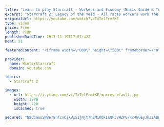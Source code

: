 ```yaml
---
title: "Learn to play Starcraft - Workers and Economy (Basic Guide & Tutorial)"
excerpt: "Starcraft 2: Legacy of the Void - All races workers work the same (mule notwithstanding!)  Wiki on mining: http://wiki.teamliquid.net/starcraft2/Mining_Minerals"
originalUrl: https://youtube.com/watch?v=TxTelFrmfKE
type: video
price: Free
length: PT8M
publishedDateTime: 2017-11-19T17:07:42Z
heat: 51

featuredContent: "<iframe width=\"800\" height=\"500\" frameborder=\"0\" src=\"https://www.youtube.com/embed/TxTelFrmfKE\" allow=\"accelerometer; autoplay; encrypted-media; gyroscope; picture-in-picture\" allowfullscreen></iframe>"

provider:
  name: WinterStarcraft
  domain: youtube.com

topics:
  - StarCraft 2

images:
  - url: https://i.ytimg.com/vi/TxTelFrmfKE/maxresdefault.jpg
    width: 1280
    height: 720
    isCached: true

secured: "N9UCGuuSW8e79nfzvCjX8xSIjNjt7h2Mi0Ok1EOP3vHZPG7Kc4NGEyJkZzADEYvl31EfHDpIxKocoWgT/zvl3saYoMT7b+qHwl7DbNQ90MemSn4ENFRapFbom0c1ooKhvYktbkrp6lO1IMoQBrt4bp1xYdAeLLQWaiwaGHIrg1IGrMKUpb4PAJMI+TEYChWeyOi5UbAQJTUMsNstxszd6Z9ogZFgFXeMXYcorYiMYGL1gtbQkXRczTaFa8mHXhVQEnG8OwvN9rExpS5pSviAc58NBKSrN85vDMzuLboER7LGnifLHf5dspPHrQDxUtIQ5nVMKOLCLx0K9f0uTpW5DvGM8vIJ4NX94EfbiQWHqDg2FkM68siEPpKmXoHgvy3SPUeZ8MSuuJM4ypowqHl7lVVTIzRC6Ln4wu6Bp0VTswY=;j2bRrhpUud4N69PEvKgPzw=="
---
```


